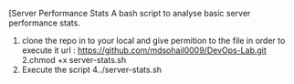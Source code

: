 [Server Performance Stats
A bash script to analyse basic server performance stats.

1. clone the repo in to your local and give permition to the file in order to execute it 
url : https://github.com/mdsohail0009/DevOps-Lab.git
2.chmod +x server-stats.sh
3. Execute the script
4../server-stats.sh

